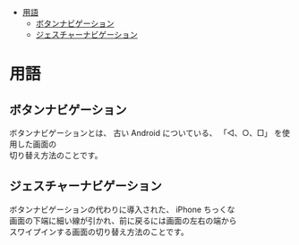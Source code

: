 - [用語](#用語)
  - [ボタンナビゲーション](#ボタンナビゲーション)
  - [ジェスチャーナビゲーション](#ジェスチャーナビゲーション)


# 用語

## ボタンナビゲーション

ボタンナビゲーションとは、
古い Android についている、 「◁、○、□」 を使用した画面の  
切り替え方法のことです。


## ジェスチャーナビゲーション

ボタンナビゲーションの代わりに導入された、 iPhone ちっくな  
画面の下端に細い線が引かれ、前に戻るには画面の左右の端から  
スワイプインする画面の切り替え方法のことです。




